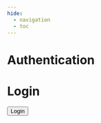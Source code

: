 ```yaml
---
hide:
  - navigation
  - toc
---
```


# Authentication

<script src="https://identity.netlify.com/v1/netlify-identity-widget.js"></script>

<div class="md-content">
  <div class="md-content__inner">
    <div id="login-container">
      <h1>Login</h1>
      <button id="login-btn" class="md-button md-button--primary" onclick="netlifyIdentity.open()">Login</button>
    </div>
  </div>
</div>

<script>
  // Initialize Netlify Identity
  netlifyIdentity.init();

  // Handle login event
  netlifyIdentity.on('login', user => {
    netlifyIdentity.close();
    // Redirect to home page after successful login
    window.location.href = '/';
  });

  // Check current user on page load
  document.addEventListener('DOMContentLoaded', function() {
    const user = netlifyIdentity.currentUser();
    
    if (user) {
      // Hide login button if user is already logged in
      document.getElementById('login-container').style.display = 'none';
    }
  });

  // Optional: Add logout functionality
  function logout() {
    netlifyIdentity.logout();
  }

  // Handle logout event
  netlifyIdentity.on('logout', () => {
    // Redirect to login page after logout
    window.location.href = '/login.md';
  });
</script>